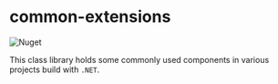 # common-extensions

![Nuget](https://img.shields.io/nuget/v/DNS.Common)

This class library holds some commonly used components in various projects build with `.NET`.